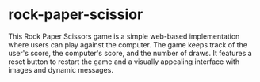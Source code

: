 # rock-paper-scissior
This Rock Paper Scissors game is a simple web-based implementation where users can play against the computer. The game keeps track of the user's score, the computer's score, and the number of draws. It features a reset button to restart the game and a visually appealing interface with images and dynamic messages.
